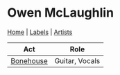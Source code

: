 # Owen McLaughlin

[Home](../index.md) | [Labels](../labels.md) | [Artists](../artists.md)

| Act | Role |
|---|---|
| [Bonehouse](bonehouse.md) | Guitar, Vocals |